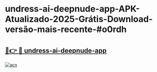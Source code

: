 # undress-ai-deepnude-app-APK-Atualizado-2025-Grátis-Download-versão-mais-recente-#o0rdh

# <h2><a href="https://ainizakaria.my?title=undress-ai-deepnude-app&ref=24M">🔗👉 🔴 undress-ai-deepnude-app</a></h2>

[![acn](https://github.com/user-attachments/assets/0f9c940e-d8b0-45ae-aac7-cd30a18b3e1c)](https://ainizakaria.my?title=undress-ai-deepnude-app&ref=24M)

